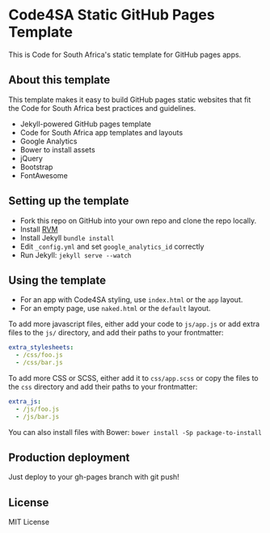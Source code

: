 Code4SA Static GitHub Pages Template
====================================

This is Code for South Africa's static template for GitHub pages apps.

About this template
-------------------

This template makes it easy to build GitHub pages static websites that fit the Code for South Africa best practices and guidelines.

* Jekyll-powered GitHub pages template
* Code for South Africa app templates and layouts
* Google Analytics
* Bower to install assets
* jQuery
* Bootstrap
* FontAwesome

Setting up the template
-----------------------

* Fork this repo on GitHub into your own repo and clone the repo locally.
* Install [RVM](http://rvm.io/)
* Install Jekyll ``bundle install``
* Edit ``_config.yml`` and set ``google_analytics_id`` correctly
* Run Jekyll: ``jekyll serve --watch``

Using the template
------------------

* For an app with Code4SA styling, use ``index.html`` or the ``app`` layout. 
* For an empty page, use ``naked.html`` or the ``default`` layout.

To add more javascript files, either add your code to ``js/app.js`` or add extra
files to the ``js/`` directory, and add their paths to your frontmatter:

```yaml
extra_stylesheets:
  - /css/foo.js
  - /css/bar.js
```

To add more CSS or SCSS, either add it to ``css/app.scss`` or copy the files
to the ``css`` directory and add their paths to your frontmatter:

```yaml
extra_js:
  - /js/foo.js
  - /js/bar.js
```

You can also install files with Bower: ``bower install -Sp package-to-install``

Production deployment
---------------------

Just deploy to your gh-pages branch with git push!

License
-------

MIT License
